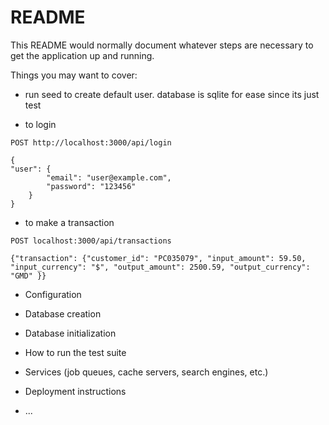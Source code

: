 # README

This README would normally document whatever steps are necessary to get the
application up and running.

Things you may want to cover:

* run seed to create default user. database is sqlite for ease since its just test

* to login 

```
POST http://localhost:3000/api/login

{
"user": {
        "email": "user@example.com",
        "password": "123456"
    }
}
```

* to make a transaction
```
POST localhost:3000/api/transactions

{"transaction": {"customer_id": "PC035079", "input_amount": 59.50, "input_currency": "$", "output_amount": 2500.59, "output_currency": "GMD" }}

```


* Configuration

* Database creation

* Database initialization

* How to run the test suite

* Services (job queues, cache servers, search engines, etc.)

* Deployment instructions

* ...
